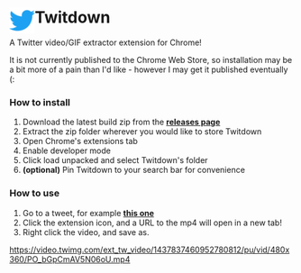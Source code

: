 # <img src="public/icons/icon_48.png" width="45" align="left"> Twitdown

A Twitter video/GIF extractor extension for Chrome!

It is not currently published to the Chrome Web Store, so installation may be a bit more of a pain than I'd like - however I may get it published eventually (:

### How to install

1. Download the latest build zip from the [**releases page**](https://github.com/newtykins/twitdown/releases)
2. Extract the zip folder wherever you would like to store Twitdown
3. Open Chrome's extensions tab
4. Enable developer mode
5. Click load unpacked and select Twitdown's folder
6. **(optional)** Pin Twitdown to your search bar for convenience

### How to use

1. Go to a tweet, for example [**this one**](https://twitter.com/spazzaneve17/status/1437837908011016192)
2. Click the extension icon, and a URL to the mp4 will open in a new tab!
3. Right click the video, and save as.

https://video.twimg.com/ext_tw_video/1437837460952780812/pu/vid/480x360/PO_bGpCmAV5N06oU.mp4
